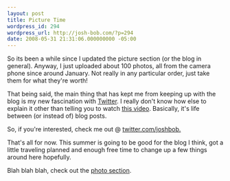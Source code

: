 ```yaml
---
layout: post
title: Picture Time
wordpress_id: 294
wordpress_url: http://josh-bob.com/?p=294
date: 2008-05-31 21:31:06.000000000 -05:00
---
```

So its been a while since I updated the picture section (or the blog in general). Anyway, I just uploaded about 100 photos, all from the camera phone since around January. Not really in any particular order, just take them for what they're worth!

That being said, the main thing that has kept me from keeping up with the blog is my new fascination with <a href="http://www.twitter.com">Twitter</a>. I really don't know how else to explain it other than telling you to watch <a href="http://youtube.com/watch?v=ddO9idmax0o">this video</a>. Basically, it's life between (or instead of) blog posts.

So, if you're interested, check me out @ <a href="http://www.twitter.com/joshbob/">twitter.com/joshbob.</a>

That's all for now. This summer is going to be good for the blog I think, got a little traveling planned and enough free time to change up a few things around here hopefully.

Blah blah blah, check out the <a href="http://www.josh-bob.com/photoalbum">photo section</a>.
